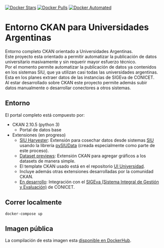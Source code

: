 [![Docker Stars](https://img.shields.io/docker/stars/avdata99/unckan.svg)](https://hub.docker.com/r/avdata99/unckan/tags)
[![Docker Pulls](https://img.shields.io/docker/pulls/avdata99/unckan.svg)](https://hub.docker.com/r/avdata99/unckan/tags)
[![Docker Automated](https://img.shields.io/docker/automated/avdata99/unckan.svg)](https://hub.docker.com/r/avdata99/unckan/tags)

# Entorno CKAN para Universidades Argentinas

Entorno completo CKAN orientado a Universidades Argentinas.  
Este proyecto esta orientado a permitir automatizar la publicación de datos universitario masivamente y sin requerir mayor esfuerzo técnico.  
Por el momento permite automatizar la publicación de datos ya contenidos en los sistemas SIU, que ya utilizan casi todas las universidades argentinas.  
Esta en los planes extraer datos de las instancias de SIGEva de CONICET.  
Al estar desarrollado sobre CKAN este proyecto permite además subir datos manualmente o desarrollar conectores a otros sistemas.  


## Entorno

El portal completo está compuesto por:
 - CKAN 2.10.5 (python 3)
   + Portal de datos base
 - Extensiones (en progreso)
   + [SIU Harvester](https://github.com/unckan/ckanext-siu-harvester): Extensión para cosechar datos desde sistemas [SIU](https://www.siu.edu.ar/) usando la librería [pySIUData](https://github.com/unckan/pySIUdata) (creada especialmente como parte de este proceso).
   + [Dataset previews](https://github.com/unckan/ckanext-datasetpreview): Extensión CKAN para agregar gráficos a los datasets de manera simple.
   + El template CKAN usado está en el repositorio [UI Universidad](https://github.com/unckan/ckanext-ui-universidad).
   + Incluye además otras extensiones desarrolladas por la comunidad CKAN.
   + [En desarrollo](https://github.com/unckan/pysigeva): Integración con el [SIGEva (Sistema Integral de Gestión y Evaluación)](https://sigeva.conicet.gov.ar/) de CONICET.

## Correr localmente

```
docker-compose up
```

## Imagen pública

La compilación de esta imagen esta [disponible en DockerHub](https://hub.docker.com/r/avdata99/unckan/tags?page=1&ordering=last_updated).  
